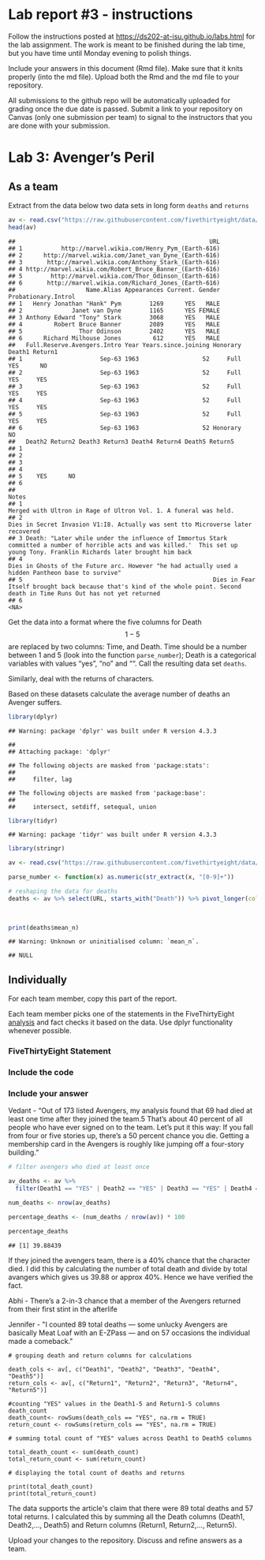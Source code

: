 <!-- README.md is generated from README.Rmd. Please edit the README.Rmd file -->

# Lab report #3 - instructions

Follow the instructions posted at <https://ds202-at-isu.github.io/labs.html> for the lab assignment. The work is meant to be finished during the lab time, but you have time until Monday evening to polish things.

Include your answers in this document (Rmd file). Make sure that it knits properly (into the md file). Upload both the Rmd and the md file to your repository.

All submissions to the github repo will be automatically uploaded for grading once the due date is passed. Submit a link to your repository on Canvas (only one submission per team) to signal to the instructors that you are done with your submission.

# Lab 3: Avenger’s Peril

## As a team

Extract from the data below two data sets in long form `deaths` and `returns`

``` r
av <- read.csv("https://raw.githubusercontent.com/fivethirtyeight/data/master/avengers/avengers.csv", stringsAsFactors = FALSE)
head(av)
```

```         
##                                                       URL
## 1           http://marvel.wikia.com/Henry_Pym_(Earth-616)
## 2      http://marvel.wikia.com/Janet_van_Dyne_(Earth-616)
## 3       http://marvel.wikia.com/Anthony_Stark_(Earth-616)
## 4 http://marvel.wikia.com/Robert_Bruce_Banner_(Earth-616)
## 5        http://marvel.wikia.com/Thor_Odinson_(Earth-616)
## 6       http://marvel.wikia.com/Richard_Jones_(Earth-616)
##                    Name.Alias Appearances Current. Gender Probationary.Introl
## 1   Henry Jonathan "Hank" Pym        1269      YES   MALE                    
## 2              Janet van Dyne        1165      YES FEMALE                    
## 3 Anthony Edward "Tony" Stark        3068      YES   MALE                    
## 4         Robert Bruce Banner        2089      YES   MALE                    
## 5                Thor Odinson        2402      YES   MALE                    
## 6      Richard Milhouse Jones         612      YES   MALE                    
##   Full.Reserve.Avengers.Intro Year Years.since.joining Honorary Death1 Return1
## 1                      Sep-63 1963                  52     Full    YES      NO
## 2                      Sep-63 1963                  52     Full    YES     YES
## 3                      Sep-63 1963                  52     Full    YES     YES
## 4                      Sep-63 1963                  52     Full    YES     YES
## 5                      Sep-63 1963                  52     Full    YES     YES
## 6                      Sep-63 1963                  52 Honorary     NO        
##   Death2 Return2 Death3 Return3 Death4 Return4 Death5 Return5
## 1                                                            
## 2                                                            
## 3                                                            
## 4                                                            
## 5    YES      NO                                             
## 6                                                            
##                                                                                                                                                                              Notes
## 1                                                                                                                Merged with Ultron in Rage of Ultron Vol. 1. A funeral was held. 
## 2                                                                                                  Dies in Secret Invasion V1:I8. Actually was sent tto Microverse later recovered
## 3 Death: "Later while under the influence of Immortus Stark committed a number of horrible acts and was killed.'  This set up young Tony. Franklin Richards later brought him back
## 4                                                                               Dies in Ghosts of the Future arc. However "he had actually used a hidden Pantheon base to survive"
## 5                                                      Dies in Fear Itself brought back because that's kind of the whole point. Second death in Time Runs Out has not yet returned
## 6                                                                                                                                                                             <NA>
```

Get the data into a format where the five columns for Death$$1-5$$ are replaced by two columns: Time, and Death. Time should be a number between 1 and 5 (look into the function `parse_number`); Death is a categorical variables with values “yes”, “no” and ““. Call the resulting data set `deaths`.

Similarly, deal with the returns of characters.

Based on these datasets calculate the average number of deaths an Avenger suffers.

``` r
library(dplyr)
```

```         
## Warning: package 'dplyr' was built under R version 4.3.3

## 
## Attaching package: 'dplyr'

## The following objects are masked from 'package:stats':
## 
##     filter, lag

## The following objects are masked from 'package:base':
## 
##     intersect, setdiff, setequal, union
```

``` r
library(tidyr)
```

```         
## Warning: package 'tidyr' was built under R version 4.3.3
```

``` r
library(stringr)

av <- read.csv("https://raw.githubusercontent.com/fivethirtyeight/data/master/avengers/avengers.csv", stringsAsFactors = FALSE)

parse_number <- function(x) as.numeric(str_extract(x, "[0-9]+"))

# reshaping the data for deaths
deaths <- av %>% select(URL, starts_with("Death")) %>% pivot_longer(cols = Death1:Death5,
                                                                           names_to = "death",
                                                                           values_to = "result") %>% group_by(URL) %>% summarise(death_count = sum(result == "YES"))  %>% summarise(death_mean = mean(death_count))

print(deaths$mean_n)
```

```         
## Warning: Unknown or uninitialised column: `mean_n`.

## NULL
```

## Individually

For each team member, copy this part of the report.

Each team member picks one of the statements in the FiveThirtyEight [analysis](https://fivethirtyeight.com/features/avengers-death-comics-age-of-ultron/) and fact checks it based on the data. Use dplyr functionality whenever possible.

### FiveThirtyEight Statement

### Include the code

### Include your answer

Vedant - “Out of 173 listed Avengers, my analysis found that 69 had died at least one time after they joined the team.5 That’s about 40 percent of all people who have ever signed on to the team. Let’s put it this way: If you fall from four or five stories up, there’s a 50 percent chance you die. Getting a membership card in the Avengers is roughly like jumping off a four-story building.”

``` r
# filter avengers who died at least once

av_deaths <- av %>%
  filter(Death1 == "YES" | Death2 == "YES" | Death3 == "YES" | Death4 == "YES" | Death5 == "YES")

num_deaths <- nrow(av_deaths)

percentage_deaths <- (num_deaths / nrow(av)) * 100

percentage_deaths
```

```         
## [1] 39.88439
```

If they joined the avengers team, there is a 40% chance that the character died. I did this by calculating the number of total death and divide by total avangers which gives us 39.88 or approx 40%. Hence we have verified the fact.

Abhi - There’s a 2-in-3 chance that a member of the Avengers returned from their first stint in the afterlife

Jennifer - "I counted 89 total deaths — some unlucky Avengers are basically Meat Loaf with an E-ZPass — and on 57 occasions the individual made a comeback."

```{r warning=TRUE}
# grouping death and return columns for calculations

death_cols <- av[, c("Death1", "Death2", "Death3", "Death4", "Death5")]
return_cols <- av[, c("Return1", "Return2", "Return3", "Return4",
"Return5")]

#counting "YES" values in the Death1-5 and Return1-5 columns death_count
death_count<- rowSums(death_cols == "YES", na.rm = TRUE) 
return_count <- rowSums(return_cols == "YES", na.rm = TRUE)

# summing total count of "YES" values across Death1 to Death5 columns

total_death_count <- sum(death_count) 
total_return_count <- sum(return_count)

# displaying the total count of deaths and returns

print(total_death_count) 
print(total_return_count) 
```

The data supports the article's claim that there were 89 total deaths and 57 total returns. I calculated this by summing all the Death columns (Death1, Death2,..., Death5) and Return columns (Return1, Return2,..., Return5).

Upload your changes to the repository. Discuss and refine answers as a team.
